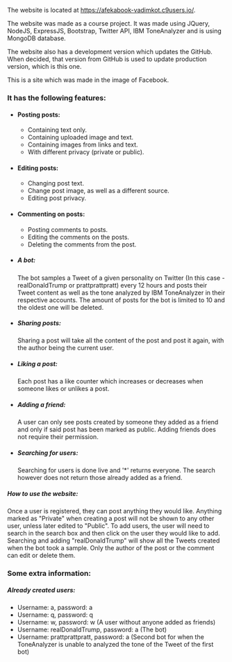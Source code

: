 The website is located at https://afekabook-vadimkot.c9users.io/.

The website was made as a course project. It was made using JQuery, NodeJS, ExpressJS, Bootstrap, Twitter API, IBM ToneAnalyzer and is using MongoDB database.

The website also has a development version which updates the GitHub. When decided, that version from GitHub is used to update production version, which is this one.

This is a site which was made in the image of Facebook.

### It has the following features:

* #### Posting posts:  
  * Containing text only.
  * Containing uploaded image and text.
  * Containing images from links and text.
  * With different privacy (private or public).
* #### Editing posts:
  * Changing post text.
  * Change post image, as well as a different source.
  * Editing post privacy.
* #### Commenting on posts:
  * Posting comments to posts.
  * Editing the comments on the posts.
  * Deleting the comments from the post.
* ##### A bot:
  The bot samples a Tweet of a given personality on Twitter (In this case - realDonaldTrump or prattprattpratt) every 12 hours and posts their Tweet content as well as the tone analyzed by IBM ToneAnalyzer in their respective accounts. The amount of posts for the bot is limited to 10 and the oldest one will be deleted.

* ##### Sharing posts:
  Sharing a post will take all the content of the post and post it again, with the author being the current user.
* ##### Liking a post:
  Each post has a like counter which increases or decreases when someone likes or unlikes a post.
* ##### Adding a friend:
  A user can only see posts created by someone they added as a friend and only if said post has been marked as public. Adding friends does not require their permission.
* ##### Searching for users:
  Searching for users is done live and '*' returns everyone. The search however does not return those already added as a friend.
##### How to use the website:
Once a user is registered, they can post anything they would like. Anything marked as "Private" when creating a post will not be shown to any other user, unless later edited to "Public".
To add users, the user will need to search in the search box and then click on the user they would like to add. Searching and adding "realDonaldTrump" will show all the Tweets created when the bot took a sample.
Only the author of the post or the comment can edit or delete them.

### Some extra information:
##### Already created users:

* Username: a, password: a  
* Username: q, password: q  
* Username: w, password: w (A user without anyone added as friends)  
* Username: realDonaldTrump, password: a (The bot)  
* Username: prattprattpratt, password: a (Second bot for when the ToneAnalyzer is unable to analyzed the tone of the Tweet of the first bot)  
